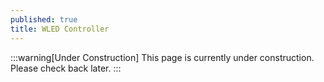 ```yaml
---
published: true
title: WLED Controller
---
```


:::warning\[Under Construction\]
This page is currently under construction.  Please check back later.
:::